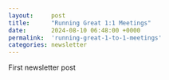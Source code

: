 ```yaml
---
layout:     post
title:      "Running Great 1:1 Meetings"
date:       2024-08-10 06:48:00 +0000
permalink:  'running-great-1-to-1-meetings'
categories: newsletter
---
```


First newsletter post
